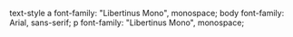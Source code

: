 text-style
a
font-family: "Libertinus Mono", monospace;
body
font-family: Arial, sans-serif;
p
font-family: "Libertinus Mono", monospace;
